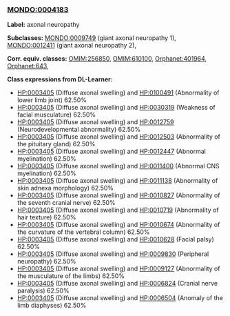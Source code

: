 
### [MONDO:0004183](http://purl.obolibrary.org/obo/MONDO_0004183)
**Label:** axonal neuropathy

**Subclasses:** [MONDO:0009749](http://purl.obolibrary.org/obo/MONDO_0009749) (giant axonal neuropathy 1), [MONDO:0012411](http://purl.obolibrary.org/obo/MONDO_0012411) (giant axonal neuropathy 2), 

**Corr. equiv. classes:** [OMIM:256850](http://purl.obolibrary.org/obo/OMIM_256850), [OMIM:610100](http://purl.obolibrary.org/obo/OMIM_610100), [Orphanet:401964](http://www.orpha.net/ORDO/Orphanet_401964), [Orphanet:643](http://www.orpha.net/ORDO/Orphanet_643), 

**Class expressions from DL-Learner:**

- [HP:0003405](http://purl.obolibrary.org/obo/HP_0003405) (Diffuse axonal swelling) and [HP:0100491](http://purl.obolibrary.org/obo/HP_0100491) (Abnormality of lower limb joint) 62.50%
- [HP:0003405](http://purl.obolibrary.org/obo/HP_0003405) (Diffuse axonal swelling) and [HP:0030319](http://purl.obolibrary.org/obo/HP_0030319) (Weakness of facial musculature) 62.50%
- [HP:0003405](http://purl.obolibrary.org/obo/HP_0003405) (Diffuse axonal swelling) and [HP:0012759](http://purl.obolibrary.org/obo/HP_0012759) (Neurodevelopmental abnormality) 62.50%
- [HP:0003405](http://purl.obolibrary.org/obo/HP_0003405) (Diffuse axonal swelling) and [HP:0012503](http://purl.obolibrary.org/obo/HP_0012503) (Abnormality of the pituitary gland) 62.50%
- [HP:0003405](http://purl.obolibrary.org/obo/HP_0003405) (Diffuse axonal swelling) and [HP:0012447](http://purl.obolibrary.org/obo/HP_0012447) (Abnormal myelination) 62.50%
- [HP:0003405](http://purl.obolibrary.org/obo/HP_0003405) (Diffuse axonal swelling) and [HP:0011400](http://purl.obolibrary.org/obo/HP_0011400) (Abnormal CNS myelination) 62.50%
- [HP:0003405](http://purl.obolibrary.org/obo/HP_0003405) (Diffuse axonal swelling) and [HP:0011138](http://purl.obolibrary.org/obo/HP_0011138) (Abnormality of skin adnexa morphology) 62.50%
- [HP:0003405](http://purl.obolibrary.org/obo/HP_0003405) (Diffuse axonal swelling) and [HP:0010827](http://purl.obolibrary.org/obo/HP_0010827) (Abnormality of the seventh cranial nerve) 62.50%
- [HP:0003405](http://purl.obolibrary.org/obo/HP_0003405) (Diffuse axonal swelling) and [HP:0010719](http://purl.obolibrary.org/obo/HP_0010719) (Abnormality of hair texture) 62.50%
- [HP:0003405](http://purl.obolibrary.org/obo/HP_0003405) (Diffuse axonal swelling) and [HP:0010674](http://purl.obolibrary.org/obo/HP_0010674) (Abnormality of the curvature of the vertebral column) 62.50%
- [HP:0003405](http://purl.obolibrary.org/obo/HP_0003405) (Diffuse axonal swelling) and [HP:0010628](http://purl.obolibrary.org/obo/HP_0010628) (Facial palsy) 62.50%
- [HP:0003405](http://purl.obolibrary.org/obo/HP_0003405) (Diffuse axonal swelling) and [HP:0009830](http://purl.obolibrary.org/obo/HP_0009830) (Peripheral neuropathy) 62.50%
- [HP:0003405](http://purl.obolibrary.org/obo/HP_0003405) (Diffuse axonal swelling) and [HP:0009127](http://purl.obolibrary.org/obo/HP_0009127) (Abnormality of the musculature of the limbs) 62.50%
- [HP:0003405](http://purl.obolibrary.org/obo/HP_0003405) (Diffuse axonal swelling) and [HP:0006824](http://purl.obolibrary.org/obo/HP_0006824) (Cranial nerve paralysis) 62.50%
- [HP:0003405](http://purl.obolibrary.org/obo/HP_0003405) (Diffuse axonal swelling) and [HP:0006504](http://purl.obolibrary.org/obo/HP_0006504) (Anomaly of the limb diaphyses) 62.50%


